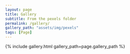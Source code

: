 ```yaml
---
layout: page
title: Gallery
subtitle: From the pexels folder
permalink: /gallery/
gallery_path: "assets/img/pexels"
tags: [Page]
---
```





{% include gallery.html gallery_path=page.gallery_path %}
